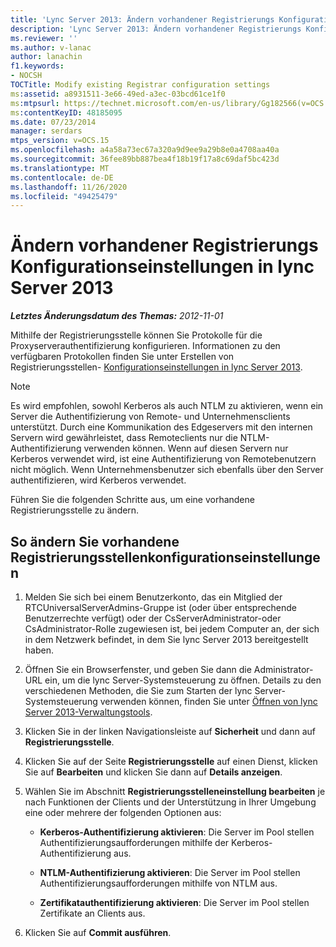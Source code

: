 ```yaml
---
title: 'Lync Server 2013: Ändern vorhandener Registrierungs Konfigurationseinstellungen'
description: 'Lync Server 2013: Ändern vorhandener Registrierungs Konfigurationseinstellungen.'
ms.reviewer: ''
ms.author: v-lanac
author: lanachin
f1.keywords:
- NOCSH
TOCTitle: Modify existing Registrar configuration settings
ms:assetid: a8931511-3e66-49ed-a3ec-03bcd61ce1f0
ms:mtpsurl: https://technet.microsoft.com/en-us/library/Gg182566(v=OCS.15)
ms:contentKeyID: 48185095
ms.date: 07/23/2014
manager: serdars
mtps_version: v=OCS.15
ms.openlocfilehash: a4a58a73ec67a320a9d9ee9a29b8e0a4708aa40a
ms.sourcegitcommit: 36fee89bb887bea4f18b19f17a8c69daf5bc423d
ms.translationtype: MT
ms.contentlocale: de-DE
ms.lasthandoff: 11/26/2020
ms.locfileid: "49425479"
---
```

# <a name="modify-existing-registrar-configuration-settings-in-lync-server-2013"></a>Ändern vorhandener Registrierungs Konfigurationseinstellungen in lync Server 2013

<div data-xmlns="http://www.w3.org/1999/xhtml">

<div class="topic" data-xmlns="http://www.w3.org/1999/xhtml" data-msxsl="urn:schemas-microsoft-com:xslt" data-cs="https://msdn.microsoft.com/">

<div data-asp="https://msdn2.microsoft.com/asp">



</div>

<div id="mainSection">

<div id="mainBody">

<span> </span>

_**Letztes Änderungsdatum des Themas:** 2012-11-01_

Mithilfe der Registrierungsstelle können Sie Protokolle für die Proxyserverauthentifizierung konfigurieren. Informationen zu den verfügbaren Protokollen finden Sie unter Erstellen von Registrierungsstellen- [Konfigurationseinstellungen in lync Server 2013](lync-server-2013-create-registrar-configuration-settings.md).

<div>


> [!NOTE]  
> Es wird empfohlen, sowohl Kerberos als auch NTLM zu aktivieren, wenn ein Server die Authentifizierung von Remote- und Unternehmensclients unterstützt. Durch eine Kommunikation des Edgeservers mit den internen Servern wird gewährleistet, dass Remoteclients nur die NTLM-Authentifizierung verwenden können. Wenn auf diesen Servern nur Kerberos verwendet wird, ist eine Authentifizierung von Remotebenutzern nicht möglich. Wenn Unternehmensbenutzer sich ebenfalls über den Server authentifizieren, wird Kerberos verwendet.



</div>

Führen Sie die folgenden Schritte aus, um eine vorhandene Registrierungsstelle zu ändern.

<div>

## <a name="to-modify-existing-registrar-configuration-settings"></a>So ändern Sie vorhandene Registrierungsstellenkonfigurationseinstellungen

1.  Melden Sie sich bei einem Benutzerkonto, das ein Mitglied der RTCUniversalServerAdmins-Gruppe ist (oder über entsprechende Benutzerrechte verfügt) oder der CsServerAdministrator-oder CsAdministrator-Rolle zugewiesen ist, bei jedem Computer an, der sich in dem Netzwerk befindet, in dem Sie lync Server 2013 bereitgestellt haben.

2.  Öffnen Sie ein Browserfenster, und geben Sie dann die Administrator-URL ein, um die lync Server-Systemsteuerung zu öffnen. Details zu den verschiedenen Methoden, die Sie zum Starten der lync Server-Systemsteuerung verwenden können, finden Sie unter [Öffnen von lync Server 2013-Verwaltungstools](lync-server-2013-open-lync-server-administrative-tools.md).

3.  Klicken Sie in der linken Navigationsleiste auf **Sicherheit** und dann auf **Registrierungsstelle**.

4.  Klicken Sie auf der Seite **Registrierungsstelle** auf einen Dienst, klicken Sie auf **Bearbeiten** und klicken Sie dann auf **Details anzeigen**.

5.  Wählen Sie im Abschnitt **Registrierungsstelleneinstellung bearbeiten** je nach Funktionen der Clients und der Unterstützung in Ihrer Umgebung eine oder mehrere der folgenden Optionen aus:
    
      - **Kerberos-Authentifizierung aktivieren**: Die Server im Pool stellen Authentifizierungsaufforderungen mithilfe der Kerberos-Authentifizierung aus.
    
      - **NTLM-Authentifizierung aktivieren**: Die Server im Pool stellen Authentifizierungsaufforderungen mithilfe von NTLM aus.
    
      - **Zertifikatauthentifizierung aktivieren**: Die Server im Pool stellen Zertifikate an Clients aus.

6.  Klicken Sie auf **Commit ausführen**.

</div>

</div>

<span> </span>

</div>

</div>

</div>

